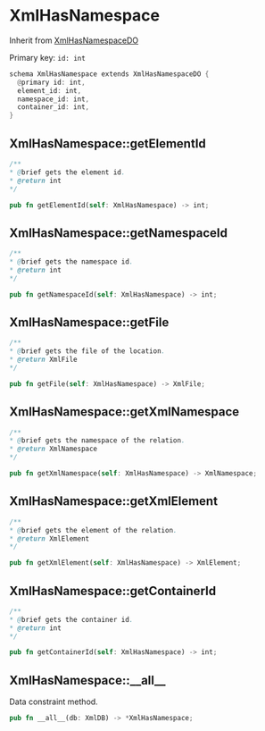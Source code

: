 # XmlHasNamespace

Inherit from [XmlHasNamespaceDO](./XmlHasNamespaceDO.md)

Primary key: `id: int`

```rust
schema XmlHasNamespace extends XmlHasNamespaceDO {
  @primary id: int,
  element_id: int,
  namespace_id: int,
  container_id: int,
}
```
## XmlHasNamespace::getElementId

```java
/**
* @brief gets the element id.
* @return int 
*/
```
```rust
pub fn getElementId(self: XmlHasNamespace) -> int;
```
## XmlHasNamespace::getNamespaceId

```java
/**
* @brief gets the namespace id.
* @return int 
*/
```
```rust
pub fn getNamespaceId(self: XmlHasNamespace) -> int;
```
## XmlHasNamespace::getFile

```java
/**
* @brief gets the file of the location.
* @return XmlFile 
*/
```
```rust
pub fn getFile(self: XmlHasNamespace) -> XmlFile;
```
## XmlHasNamespace::getXmlNamespace

```java
/**
* @brief gets the namespace of the relation.
* @return XmlNamespace 
*/
```
```rust
pub fn getXmlNamespace(self: XmlHasNamespace) -> XmlNamespace;
```
## XmlHasNamespace::getXmlElement

```java
/**
* @brief gets the element of the relation.
* @return XmlElement 
*/
```
```rust
pub fn getXmlElement(self: XmlHasNamespace) -> XmlElement;
```
## XmlHasNamespace::getContainerId

```java
/**
* @brief gets the container id.
* @return int 
*/
```
```rust
pub fn getContainerId(self: XmlHasNamespace) -> int;
```
## XmlHasNamespace::\_\_all\_\_

Data constraint method.

```rust
pub fn __all__(db: XmlDB) -> *XmlHasNamespace;
```
